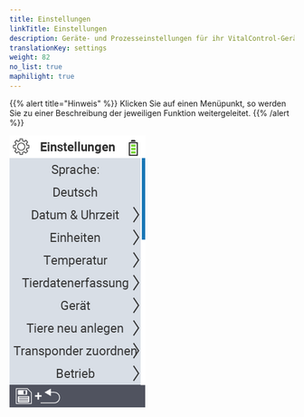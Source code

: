```yaml
---
title: Einstellungen
linkTitle: Einstellungen
description: Geräte- und Prozesseinstellungen für ihr VitalControl-Gerät
translationKey: settings
weight: 82
no_list: true
maphilight: true
---
```

{{% alert title="Hinweis" %}}
Klicken Sie auf einen Menüpunkt, so werden Sie zu einer Beschreibung der jeweiligen Funktion weitergeleitet.
{{% /alert %}}

<img src="bilder/menu.png/" alt="VitalControl Einstellungen" title="Einstellungen" usemap="#workmap" class="maphilight">

<map name="workmap">
  <area shape="rect" coords="2,42,230,122" alt="Sprache" title="Legen Sie die Sprache für die Benutzerführung auf ihrem VitalControl-Gerät fest&#12;Mausklick: zur Dokumentation" href="/docs/einstellungen/sprache/">
  <area shape="rect" coords="2,122,230,162" alt="Datum & Uhrzeit" title="Hier stellen Sie das Datum und die Uhrzeit für ihr VitalControl-Gerät ein&#12;Mausklick: zur Dokumentation" href="/docs/einstellungen/datum-uhrzeit/">
  <area shape="rect" coords="2,162,230,200" alt="Einheiten" title="Hier wählen Sie Einheiten für die Temperatur und die Masse aus&#12;Mausklick: zur Dokumentation" href="/docs/einstellungen/einheiten/">
  <area shape="rect" coords="2,200,230,240" alt="Temperatur" title="Legen Sie die Temperatureinstellungen für die Anwendung ihres VitalControl Gerät fest&#12;Mausklick: zur Dokumentation" href="/docs/einstellungen/temperatur/">
   <area shape="rect" coords="2,242,230,282" alt="Tierdatenerfassung" title="Hier hinterlegen Sie relevante Informationen für die Tierdatenerfassung&#12;Mausklick: zur Dokumentation" href="/docs/einstellungen/erfassung-tierdaten/">
   <area shape="rect" coords="2,282,230,322" alt="Gerät" title="Hier nehmen Sie verschiedene Geräteeinstellungen vor&#12;Mausklick: zur Dokumentation" href="/docs/einstellungen/geraet/">
   <area shape="rect" coords="2,322,230,362" alt="Tiere neu anlegen" title="Hier passen Sie mehrere werksseitig eingestellte Standards bezüglich des Anlegens von neuen Tieren an die Erfordernisse Ihres Betriebs an&#12;Mausklick: zur Dokumentation" href="/docs/einstellungen/tiere-neu-anlegen/">
   <area shape="rect" coords="2,362,230,400" alt="Transponder zuordnen" title="Legen Sie die Zuordnung des Transponders auf ihrem VitalControl-Gerät fest&#12;Mausklick: zur Dokumentation" href="/docs/einstellungen/zuordnung-transponder/">
   <area shape="rect" coords="2,400,230,439" alt="Betrieb" title="Legen Sie ihre zehnstellige Betriebsnummer gemäß VVO fest&#12;Mausklick: zur Dokumentation" href="/docs/einstellungen/betriebsnummer/">
</map>
